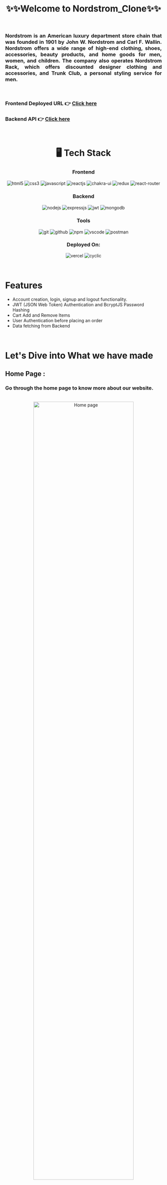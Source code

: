 <h1 align="center">✨✨Welcome to Nordstrom_Clone✨✨</h1>

<br/>
<h3 align="justify" width="80%"> Nordstrom is an American luxury department store chain that was founded in 1901 by John W. Nordstrom and Carl F. Wallin. Nordstrom offers a wide range of high-end clothing, shoes, accessories, beauty products, and home goods for men, women, and children. The company also operates Nordstrom Rack, which offers discounted designer clothing and accessories, and Trunk Club, a personal styling service for men.</h3>

<br/>

### Frontend Deployed URL 👉 [Click here](https://nordstroom.vercel.app/)

### Backend API 👉 [Click here](https://enchanting-sunglasses-pig.cyclic.app/)

<br/>


<h1 align="center">🖥️ Tech Stack</h1>



 <div align="center"><h3 align="center">Frontend</h3>
<img src="https://img.shields.io/badge/html5-%23E34F26.svg?style=for-the-badge&logo=html5&logoColor=white" align="center" alt="html5">
<img src = "https://img.shields.io/badge/css3-%231572B6.svg?style=for-the-badge&logo=css3&logoColor=white" align="center" alt="css3">
<img src ="https://img.shields.io/badge/javascript-%23323330.svg?style=for-the-badge&logo=javascript&logoColor=%23F7DF1E" align="center" alt="javascript">
<img src="https://img.shields.io/badge/React-20232A?style=for-the-badge&logo=react&logoColor=61DAFB"  align="center" alt="reactjs" />
<img src = "https://img.shields.io/badge/chakra ui-%234ED1C5.svg?style=for-the-badge&logo=chakraui&logoColor=white" align="center" alt="chakra-ui"/>
<img src="https://img.shields.io/badge/Redux-593D88?style=for-the-badge&logo=redux&logoColor=white"  align="center" alt="redux" />
<img src="https://img.shields.io/badge/React_Router-CA4245?style=for-the-badge&logo=react-router&logoColor=white"  align="center" alt="react-router" />
</div>




 <div align="center"><h3 align="center">Backend</h3> 
<img src="https://img.shields.io/badge/Node.js-339933?style=for-the-badge&logo=nodedotjs&logoColor=white" align="center" alt="nodejs" />
<img src="https://img.shields.io/badge/Express.js-000000?style=for-the-badge&logo=express&logoColor=white" align="center" alt="expressjs"/>
<img src="https://img.shields.io/badge/JWT-black?style=for-the-badge&logo=JSON%20web%20tokens" align="center" alt="jwt"/>
<img src="https://img.shields.io/badge/MongoDB-4EA94B?style=for-the-badge&logo=mongodb&logoColor=white" align="center" alt="mongodb"/>
 </div>

<div align="center"><h3 align="center">Tools</h3> 
<img src="https://img.shields.io/badge/Git-f44d27?style=for-the-badge&logo=git&logoColor=white"  align="center" alt="git"/>
<img src="https://img.shields.io/badge/GitHub-100000?style=for-the-badge&logo=github&logoColor=white"  align="center" alt="github"/>
<img src = "https://img.shields.io/badge/NPM-%23000000.svg?style=for-the-badge&logo=npm&logoColor=white" align="center" alt="npm">
<img src="https://img.shields.io/badge/Visual%20Studio-5C2D91.svg?style=for-the-badge&logo=visual-studio&logoColor=white"  align="center" alt="vscode"/>
<img src ="https://img.shields.io/badge/Postman-FF6C37?style=for-the-badge&logo=postman&logoColor=white" align="center" alt="postman">
 </div>

<div align="center"><h3 align="center">Deployed On:</h3>
  <img src="https://img.shields.io/badge/vercel-%23000000.svg?style=for-the-badge&logo=vercel&logoColor=white"  alt="vercel"/>
  <img src="https://img.shields.io/badge/cyclic-5458F6?style=for-the-badge&logo=cyclic&logoColor=white" alt="cyclic" />
</div>
</p>

<br/>

# Features

- Account creation, login, signup and logout functionality.
- JWT (JSON Web Token) Authentication and BcryptJS Password Hashing 
- Cart Add and Remove Items 
- User Authentication before placing an order
- Data fetching from Backend
<br/>

# Let's Dive into What we have made

## Home Page :

<h3>Go through the home page to know more about our website.</h3>
<br/>


<div align="center">
  <img width="80%" src="https://i.imgur.com/QFA8PeO.png" alt="Home page"/>
</div>
<br/>

## Signup Page :

<h3>For signup, user need to fill required details. If user is already exists then it will show you an error. So you can't register again with the same email. </h3>
<br/>

<div align="center">
<img width="80%" src="https://i.imgur.com/xPoIOey.png" alt ="signup page" />
</div>
<br/>

## Login Page :

<h3>Users can login using their input credentials which provided while signup.</h3>
<br/>

<div align="center">
<img width="80%" src="https://i.imgur.com/m1wk7Vn.png" alt ="signin page" />
</div>

<br/>

## Product Page :

<h3>Here users can Purchase their products .</h3>
<br/>

<table>
  <tr>
    <td>
      <img src="https://i.imgur.com/nd1LVDn.png" alt="Mens Product 1">
    </td>
    <td>
      <img src="https://i.imgur.com/8pl3wko.png" alt="Mens Product 2">
    </td>
  </tr>
  <tr>
    <td>
      <img src="https://i.imgur.com/MieIclZ.png" alt="Womens Product 1">
    </td>
    <td>
      <img src="https://i.imgur.com/GQlXCc0.png" alt="Womens Product 2">
    </td>
  </tr>
</table>


<br/>

## Cart Page :

<h3>Here users can see their added Product in the Cart .</h3>
<br/>

<div align="center">
  <img width="80%" src="https://i.imgur.com/qij3kKQ.png" alt=" cart">
</div>

<br/>

## Footer :

<div align="center">
  <img width="80%" src="https://i.imgur.com/OUo1pt5.png" alt="Footer">
</div>
<br/>
<br/>

 # Languages Used :

<ul dir="auto">
 <ol dir="auto">◉ JavaScript : 98.2%</ol>
 <ol dir="auto">◉ HTML : 1.8%</ol>
 </ul>
 
### This report is provided by the Github language used stats. So, this is the total percentage of the coding languages.

<br/>

# Prerequisites :

- Node.js
- npm

# Installing :

1. Clone the repository to your local machine
2. Navigate to the project directory
3. Run `npm install` to install the required dependencies
4. Run `npm start` to start the development server

<br/>

### This is a Solo project built by me and executed in 5 days.

<br/>

# Contributing

### We welcome contributions to the Nordstrom Clone website. If you have an idea for a new feature or have found a bug, please open an issue in the repository.

<br/>

## Show your support

Give a ⭐️ if you like this project!

<h1 align="center">✨Thank You✨</h1>
